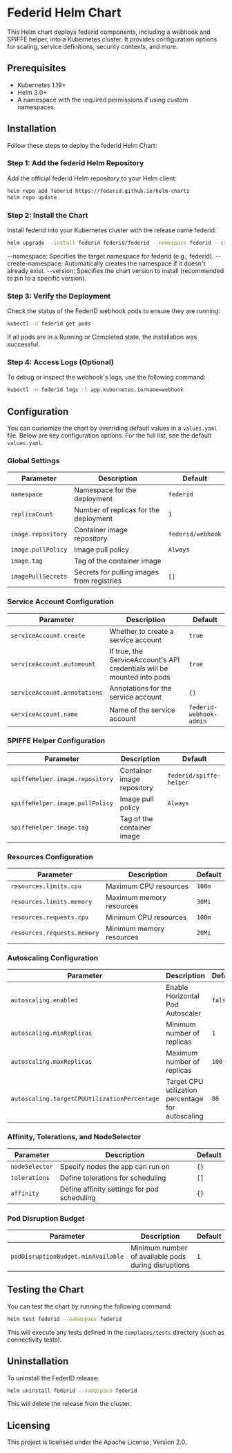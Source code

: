 # Federid Helm Chart

This Helm chart deploys federid components, including a webhook and SPIFFE helper, into a Kubernetes cluster. It provides configuration options for scaling, service definitions, security contexts, and more.

## Prerequisites

- Kubernetes 1.19+
- Helm 3.0+
- A namespace with the required permissions if using custom namespaces.

## Installation
Follow these steps to deploy the federid Helm Chart:

### Step 1: Add the federid Helm Repository

Add the official federid Helm repository to your Helm client:

```bash
helm repo add federid https://federid.github.io/helm-charts
helm repo update
```

### Step 2: Install the Chart
Install federid into your Kubernetes cluster with the release name federid:

```bash
helm upgrade --install federid federid/federid --namespace federid --create-namespace --version 0.1.0
```

--namespace: Specifies the target namespace for federid (e.g., federid).
--create-namespace: Automatically creates the namespace if it doesn't already exist.
--version: Specifies the chart version to install (recommended to pin to a specific version).

### Step 3: Verify the Deployment
Check the status of the FederID webhook pods to ensure they are running:

```bash
kubectl -n federid get pods
```

If all pods are in a Running or Completed state, the installation was successful.

### Step 4: Access Logs (Optional)
To debug or inspect the webhook's logs, use the following command:

```bash
kubectl -n federid logs -l app.kubernetes.io/name=webhook
```

## Configuration

You can customize the chart by overriding default values in a `values.yaml` file. Below are key configuration options. For the full list, see the default `values.yaml`.

### Global Settings

| Parameter         | Description                                  | Default               |
|-------------------|----------------------------------------------|-----------------------|
| `namespace`       | Namespace for the deployment                | `federid`            |
| `replicaCount`    | Number of replicas for the deployment       | `1`                   |
| `image.repository`| Container image repository                  | `federid/webhook`    |
| `image.pullPolicy`| Image pull policy                           | `Always`             |
| `image.tag`       | Tag of the container image                  |              |
| `imagePullSecrets`| Secrets for pulling images from registries   | `[]`                 |

### Service Account Configuration

| Parameter             | Description                                  | Default               |
|-----------------------|----------------------------------------------|-----------------------|
| `serviceAccount.create` | Whether to create a service account         | `true`               |
| `serviceAccount.automount` | If true, the ServiceAccount's API credentials will be mounted into pods | `true` |
| `serviceAccount.annotations` | Annotations for the service account       | `{}`                 |
| `serviceAccount.name`   | Name of the service account                 | `federid-webhook-admin` |

### SPIFFE Helper Configuration

| Parameter                         | Description                                  | Default               |
|-----------------------------------|----------------------------------------------|-----------------------|
| `spiffeHelper.image.repository`| Container image repository                  | `federid/spiffe-helper`   |
| `spiffeHelper.image.pullPolicy`| Image pull policy                           | `Always`       |
| `spiffeHelper.image.tag`       | Tag of the container image                  |              |

### Resources Configuration

| Parameter             | Description                                  | Default               |
|-----------------------|----------------------------------------------|-----------------------|
| `resources.limits.cpu` | Maximum CPU resources                        | `100m`                |
| `resources.limits.memory` | Maximum memory resources                   | `30Mi`                |
| `resources.requests.cpu` | Minimum CPU resources                       | `100m`                |
| `resources.requests.memory` | Minimum memory resources                  | `20Mi`                |

### Autoscaling Configuration

| Parameter                         | Description                                  | Default               |
|-----------------------------------|----------------------------------------------|-----------------------|
| `autoscaling.enabled`            | Enable Horizontal Pod Autoscaler             | `false`               |
| `autoscaling.minReplicas`        | Minimum number of replicas                   | `1`                   |
| `autoscaling.maxReplicas`        | Maximum number of replicas                   | `100`                 |
| `autoscaling.targetCPUUtilizationPercentage` | Target CPU utilization percentage for autoscaling | `80`               |

### Affinity, Tolerations, and NodeSelector

| Parameter             | Description                                  | Default               |
|-----------------------|----------------------------------------------|-----------------------|
| `nodeSelector`        | Specify nodes the app can run on             | `{}`                  |
| `tolerations`         | Define tolerations for scheduling            | `[]`                  |
| `affinity`            | Define affinity settings for pod scheduling  | `{}`                  |

### Pod Disruption Budget

| Parameter             | Description                                  | Default               |
|-----------------------|----------------------------------------------|-----------------------|
| `podDisruptionBudget.minAvailable` | Minimum number of available pods during disruptions | `1`            |


## Testing the Chart

You can test the chart by running the following command:

```bash
helm test federid --namespace federid
```

This will execute any tests defined in the `templates/tests` directory (such as connectivity tests).

## Uninstallation

To uninstall the FederID release:

```bash
helm uninstall federid --namespace federid
```

This will delete the release from the cluster.

## Licensing

This project is licensed under the Apache License, Version 2.0.


